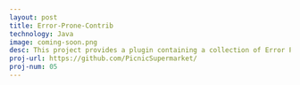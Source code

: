 ```yaml
---
layout: post
title: Error-Prone-Contrib
technology: Java
image: coming-soon.png
desc: This project provides a plugin containing a collection of Error Prone checks.
proj-url: https://github.com/PicnicSupermarket/
proj-num: 05
---
```


